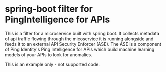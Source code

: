 # spring-boot filter for PingIntelligence for APIs
This is a filter for a microservice built with spring boot. It collects metadata of api traffic flowing through the  micoservice it is running alongside and feeds it to an  external API Security Enforcer (ASE). The ASE is a component  of Ping Identity's Ping Intelligence for APIs which build  machine learning models of your APIs to look for anomalies.

This is an example only - not supported code.
